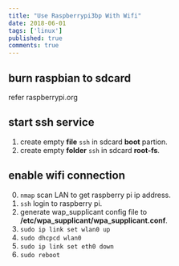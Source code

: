 ```yaml
---
title: "Use Raspberrypi3bp With Wifi"
date: 2018-06-01
tags: ['linux']
published: true
comments: true
---
```


## burn raspbian to sdcard

refer raspberrypi.org

## start ssh service

1. create empty **file** `ssh` in sdcard **boot** partion.
2. create empty **folder** `ssh` in sdcard **root-fs**.

## enable wifi connection

0. `nmap` scan LAN to get raspberry pi ip address.
1. `ssh` login to raspberry pi.
2. generate wap_supplicant config file to **/etc/wpa_supplicant/wpa_supplicant.conf**.
3. `sudo ip link set wlan0 up`
4. `sudo dhcpcd wlan0`
5. `sudo ip link set eth0 down`
6. `sudo reboot`
